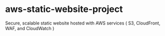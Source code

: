 # aws-static-website-project
 Secure, scalable static website hosted with AWS services ( S3, CloudFront, WAF, and CloudWatch )

